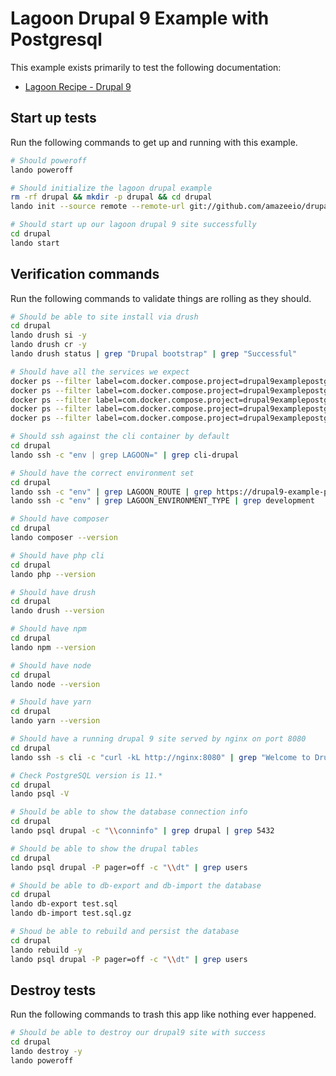 Lagoon Drupal 9 Example with Postgresql
=======================================

This example exists primarily to test the following documentation:

* [Lagoon Recipe - Drupal 9](https://docs.lando.dev/config/lagoon.html)

Start up tests
--------------

Run the following commands to get up and running with this example.

```bash
# Should poweroff
lando poweroff

# Should initialize the lagoon drupal example
rm -rf drupal && mkdir -p drupal && cd drupal
lando init --source remote --remote-url git://github.com/amazeeio/drupal-example-simple.git --remote-options="--branch 9.x-postgres" --recipe lagoon --lagoon-auth SPOOF --lagoon-site drupal9-example-simple

# Should start up our lagoon drupal 9 site successfully
cd drupal
lando start
```

Verification commands
---------------------

Run the following commands to validate things are rolling as they should.

```bash
# Should be able to site install via drush
cd drupal
lando drush si -y
lando drush cr -y
lando drush status | grep "Drupal bootstrap" | grep "Successful"

# Should have all the services we expect
docker ps --filter label=com.docker.compose.project=drupal9examplepostgres | grep Up | grep drupal9examplepostgres_nginx_1
docker ps --filter label=com.docker.compose.project=drupal9examplepostgres | grep Up | grep drupal9examplepostgres_postgres_1
docker ps --filter label=com.docker.compose.project=drupal9examplepostgres | grep Up | grep drupal9examplepostgres_mailhog_1
docker ps --filter label=com.docker.compose.project=drupal9examplepostgres | grep Up | grep drupal9examplepostgres_php_1
docker ps --filter label=com.docker.compose.project=drupal9examplepostgres | grep Up | grep drupal9examplepostgres_lagooncli_1

# Should ssh against the cli container by default
cd drupal
lando ssh -c "env | grep LAGOON=" | grep cli-drupal

# Should have the correct environment set
cd drupal
lando ssh -c "env" | grep LAGOON_ROUTE | grep https://drupal9-example-postgres.lndo.site
lando ssh -c "env" | grep LAGOON_ENVIRONMENT_TYPE | grep development

# Should have composer
cd drupal
lando composer --version

# Should have php cli
cd drupal
lando php --version

# Should have drush
cd drupal
lando drush --version

# Should have npm
cd drupal
lando npm --version

# Should have node
cd drupal
lando node --version

# Should have yarn
cd drupal
lando yarn --version

# Should have a running drupal 9 site served by nginx on port 8080
cd drupal
lando ssh -s cli -c "curl -kL http://nginx:8080" | grep "Welcome to Drush Site-Install"

# Check PostgreSQL version is 11.*
cd drupal
lando psql -V

# Should be able to show the database connection info
cd drupal
lando psql drupal -c "\\conninfo" | grep drupal | grep 5432

# Should be able to show the drupal tables
cd drupal
lando psql drupal -P pager=off -c "\\dt" | grep users

# Should be able to db-export and db-import the database
cd drupal
lando db-export test.sql
lando db-import test.sql.gz

# Shoud be able to rebuild and persist the database
cd drupal
lando rebuild -y
lando psql drupal -P pager=off -c "\\dt" | grep users
```

Destroy tests
-------------

Run the following commands to trash this app like nothing ever happened.

```bash
# Should be able to destroy our drupal9 site with success
cd drupal
lando destroy -y
lando poweroff
```
